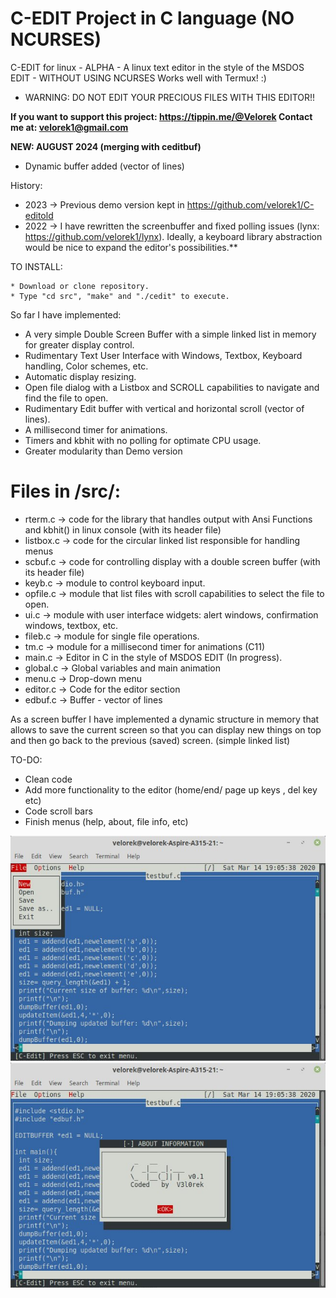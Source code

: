 C-EDIT Project in C language (NO NCURSES)
=========================================
C-EDIT for linux - ALPHA - A linux text editor in the style of the MSDOS EDIT - WITHOUT USING NCURSES
Works well with Termux! :)
* WARNING: DO NOT EDIT YOUR PRECIOUS FILES WITH THIS EDITOR!!

**If you want to support this project: https://tippin.me/@Velorek
Contact me at: velorek1@gmail.com**

**NEW: AUGUST 2024 (merging with ceditbuf)**
- Dynamic buffer added (vector of lines) 

History:
- 2023 -> Previous demo version kept in https://github.com/velorek1/C-editold
- 2022 -> I have rewritten the screenbuffer and fixed polling issues (lynx: https://github.com/velorek1/lynx). 
Ideally, a keyboard library abstraction would be nice to expand the editor's possibilities.**


TO INSTALL:  

    * Download or clone repository.
    * Type "cd src", "make" and "./cedit" to execute.
    
So far I have implemented:

* A very simple Double Screen Buffer with a simple linked list in memory for greater display control. 
* Rudimentary Text User Interface with Windows, Textbox, Keyboard handling, Color schemes, etc.
* Automatic display resizing.
* Open file dialog with a Listbox and SCROLL capabilities to navigate and find the file to open.
* Rudimentary Edit buffer with vertical and horizontal scroll (vector of lines). 
* A millisecond timer for animations.
* Timers and kbhit with no polling for optimate CPU usage.
* Greater modularity than Demo version

Files in /src/:
===============
* rterm.c -> code for the library that handles output with Ansi Functions and kbhit() in linux console (with its header file)
* listbox.c -> code for the circular linked list responsible for handling menus 
* scbuf.c -> code for controlling display with a double screen buffer (with its header file)
* keyb.c -> module to control keyboard input.
* opfile.c -> module that list files with scroll capabilities to select the file to open.
* ui.c -> module with user interface widgets: alert windows, confirmation windows, textbox, etc.
* fileb.c -> module for single file operations.
* tm.c -> module for a millisecond timer for animations (C11)
* main.c -> Editor in C in the style of MSDOS EDIT (In progress).
* global.c -> Global variables and main animation
* menu.c -> Drop-down menu
* editor.c -> Code for the editor section
* edbuf.c -> Buffer - vector of lines


As a screen buffer I have implemented a dynamic structure in memory that allows to save the current screen so that you can display new things on top and then go back to the previous (saved) screen. (simple linked list)

TO-DO:
* Clean code
* Add more functionality to the editor (home/end/ page up keys , del key etc)
* Code scroll bars
* Finish menus (help, about, file info, etc)


![Alt text](cedit3.jpg?raw=true "Demo")
![Alt text](cedit4.jpg?raw=true "Demo")
